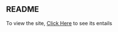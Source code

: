 ## README

To view the site, <a href="https://micjeansfoods.netlify.app" target="_blank">Click Here</a> to see its entails
